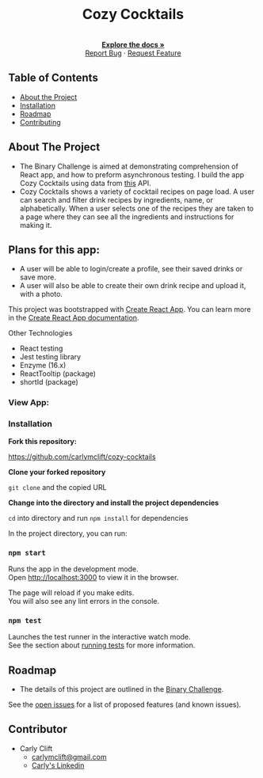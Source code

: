 <br />
<p align="center">
  <a href="https://github.com/carlymclift/cozy-cocktails">
  </a>

  <h1 align="center">Cozy Cocktails</h1>

  <p align="center">
    <br />
    <a href="https://github.com/carlymclift/Carlys-Overlook-Hotel"><strong>Explore the docs »</strong></a>
    <br />
    <a href="https://github.com/carlymclift/cozy-cocktails/issues">Report Bug</a>
    ·
    <a href="https://github.com/carlymclift/cozy-cocktails/issues">Request Feature</a>
  </p>
</p>

## Table of Contents

- [About the Project](#about-the-project)
- [Installation](#installation)
- [Roadmap](#roadmap)
- [Contributing](#contributing)

<!-- ABOUT THE PROJECT -->

## About The Project

- The Binary Challenge is aimed at demonstrating comprehension of React app, and how to preform asynchronous testing. I build the app Cozy Cocktails using data from [this](https://www.thecocktaildb.com/api.php) API. 
- Cozy Cocktails shows a variety of cocktail recipes on page load. A user can search and filter drink recipes by ingredients, name, or alphabetically. When a user selects one of the recipes they are taken to a page where they can see all the ingredients and instructions for making it. 

## Plans for this app:

- A user will be able to login/create a profile, see their saved drinks or save more.
- A user will also be able to create their own drink recipe and upload it, with a photo.

This project was bootstrapped with [Create React App](https://github.com/facebook/create-react-app).
You can learn more in the [Create React App documentation](https://facebook.github.io/create-react-app/docs/getting-started).

Other Technologies
  - React testing
  - Jest testing library
  - Enzyme (16.x)
  - ReactTooltip (package)
  - shortId (package)
  
### View App:


### Installation

**Fork this repository:**

https://github.com/carlymclift/cozy-cocktails

**Clone your forked repository**

`git clone` and the copied URL

**Change into the directory and install the project dependencies**

`cd` into directory and run `npm install` for dependencies

In the project directory, you can run:

### `npm start`

Runs the app in the development mode.<br />
Open [http://localhost:3000](http://localhost:3000) to view it in the browser.

The page will reload if you make edits.<br />
You will also see any lint errors in the console.

### `npm test`

Launches the test runner in the interactive watch mode.<br />
See the section about [running tests](https://facebook.github.io/create-react-app/docs/running-tests) for more information.

<!-- USAGE EXAMPLES -->


## Roadmap

- The details of this project are outlined in the <a href="https://frontend.turing.io/projects/module-3/binary-challenge.html" target="\__blank">Binary Challenge</a>.

See the [open issues](https://github.com/carlymclift/cozy-cocktails/issues) for a list of proposed features (and known issues).

<!-- MAIN CONTRIBUTIONS -->

## Contributor

- Carly Clift
  - carlymclift@gmail.com
  - [Carly's Linkedin](https://www.linkedin.com/in/carly-clift-8795491a4/)